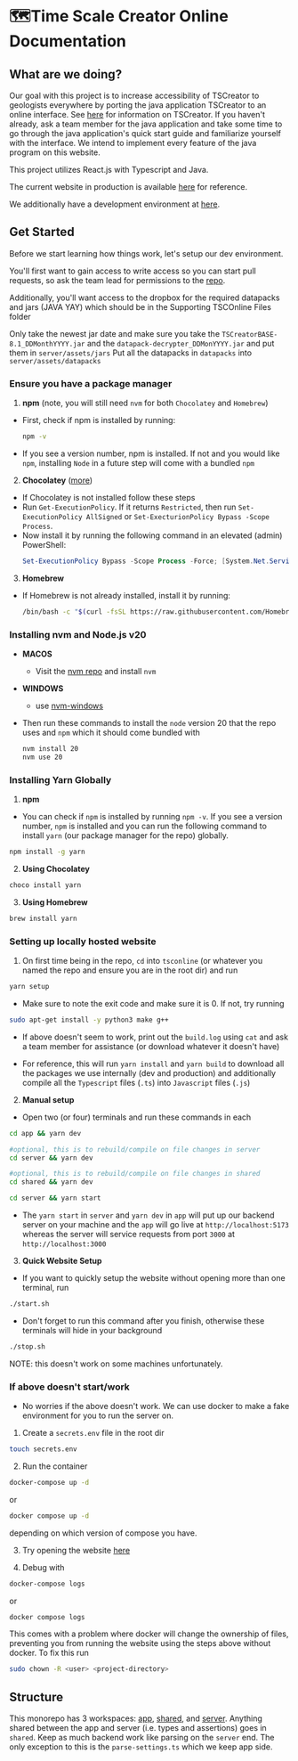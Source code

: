 # 🗺️Time Scale Creator Online Documentation

## What are we doing?

Our goal with this project is to increase accessibility of TSCreator to geologists everywhere by porting the java application TSCreator to an online interface. See [here](https://timescalecreator.org/index/index.php) for information on TSCreator. If you haven't already, ask a team member for the java application and take some time to go through the java application's quick start guide and familiarize yourself with the interface. We intend to implement every feature of the java program on this website.

This project utilizes React.js with Typescript and Java.

The current website in production is available [here](https://tsconline.timescalecreator.org) for reference.

We additionally have a development environment at [here](https://dev.timescalecreator.org).

## Get Started

Before we start learning how things work, let's setup our dev environment.

You'll first want to gain access to write access so you can start pull requests, so ask the team lead for permissions to the [repo](https://github.com/earthhistoryviz/tsconline).

Additionally, you'll want access to the dropbox for the required datapacks and jars (JAVA YAY) which should be in the Supporting TSCOnline Files folder

Only take the newest jar date and make sure you take the `TSCreatorBASE-8.1_DDMonthYYYY.jar` and the `datapack-decrypter_DDMonYYYY.jar` and put them in `server/assets/jars`
Put all the datapacks in `datapacks` into `server/assets/datapacks`

### Ensure you have a package manager

1. **npm** (note, you will still need `nvm` for both `Chocolatey` and `Homebrew`)

- First, check if npm is installed by running:

  ```bash
  npm -v
  ```

- If you see a version number, npm is installed. If not and you would like `npm`, installing `Node` in a future step will come with a bundled `npm`

2. **Chocolatey** ([more](https://chocolatey.org/installhttps://chocolatey.org/install))

- If Chocolatey is not installed follow these steps
- Run `Get-ExecutionPolicy`. If it returns `Restricted`, then run `Set-ExecutionPolicy AllSigned` or `Set-ExecturionPolicy Bypass -Scope Process`.
- Now install it by running the following command in an elevated (admin) PowerShell:
  ```powershell
  Set-ExecutionPolicy Bypass -Scope Process -Force; [System.Net.ServicePointManager]::SecurityProtocol = [System.Net.ServicePointManager]::SecurityProtocol -bor 3072; iex ((New-Object System.Net.WebClient).DownloadString('https://chocolatey.org/install.ps1'))
  ```

3. **Homebrew**

- If Homebrew is not already installed, install it by running:
  ```bash
  /bin/bash -c "$(curl -fsSL https://raw.githubusercontent.com/Homebrew/install/HEAD/install.sh)"
  ```

### Installing nvm and Node.js v20

- **MACOS**
  - Visit the [nvm repo](https://github.com/nvm-sh/nvm) and install `nvm`
- **WINDOWS**
  - use [nvm-windows](https://github.com/coreybutler/nvm-windows/releases)
- Then run these commands to install the `node` version 20 that the repo uses and `npm` which it should come bundled with

  ```bash
  nvm install 20
  nvm use 20
  ```

### Installing Yarn Globally

1. **npm**

- You can check if `npm` is installed by running `npm -v`. If you see a version number, `npm` is installed and you can run the following command to install `yarn` (our package manager for the repo) globally.

```bash
npm install -g yarn
```

2. **Using Chocolatey**

```powershell
choco install yarn
```

3. **Using Homebrew**

```bash
brew install yarn
```

### Setting up locally hosted website

1. On first time being in the repo, `cd` into `tsconline` (or whatever you named the repo and ensure you are in the root dir) and run

```bash
yarn setup
```

- Make sure to note the exit code and make sure it is 0. If not, try running
```bash
sudo apt-get install -y python3 make g++
```

- If above doesn't seem to work, print out the `build.log` using `cat` and ask a team member for assistance (or download whatever it doesn't have)

- For reference, this will run `yarn install` and `yarn build` to download all the packages we use internally (dev and production) and additionally compile all the `Typescript` files (`.ts`) into `Javascript` files (`.js`)

2. **Manual setup**

- Open two (or four) terminals and run these commands in each

```bash
cd app && yarn dev
```

```bash
#optional, this is to rebuild/compile on file changes in server
cd server && yarn dev
```

```bash
#optional, this is to rebuild/compile on file changes in shared
cd shared && yarn dev
```

```bash
cd server && yarn start
```

- The `yarn start` in `server` and `yarn dev` in `app` will put up our backend server on your machine and the `app` will go live at `http://localhost:5173` whereas the server will service requests from port `3000` at `http://localhost:3000`

3. **Quick Website Setup**

- If you want to quickly setup the website without opening more than one terminal, run

```bash
./start.sh
```

- Don't forget to run this command after you finish, otherwise these terminals will hide in your background

```bash
./stop.sh
```

NOTE: this doesn't work on some machines unfortunately.

### If above doesn't start/work

- No worries if the above doesn't work. We can use docker to make a fake environment for you to run the server on.

1. Create a `secrets.env` file in the root dir

```bash
touch secrets.env
```

2. Run the container

```bash
docker-compose up -d
```
or
```bash
docker compose up -d
```
depending on which version of compose you have.

3. Try opening the website [here](http://localhost:5173)

4. Debug with

```bash
docker-compose logs
```
or
```bash
docker compose logs
```

This comes with a problem where docker will change the ownership of files, preventing you from running the website using the steps above without docker. To fix this run
```bash
sudo chown -R <user> <project-directory>
```

## Structure

This monorepo has 3 workspaces: [app](#general-app-structure), [shared](#general-shared-structure), and [server](/server.md#server). Anything shared between
the app and server (i.e. types and assertions) goes in `shared`. Keep as much backend work like parsing on the `server` end. The only exception to this is the `parse-settings.ts` which we keep app side.
